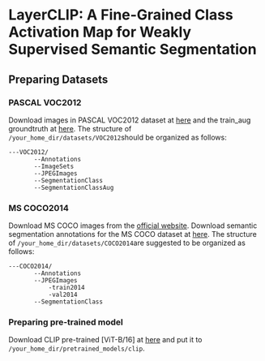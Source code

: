 # LayerCLIP: A Fine-Grained Class Activation Map for Weakly Supervised Semantic Segmentation

## Preparing Datasets
### PASCAL VOC2012
Download images in PASCAL VOC2012 dataset at [here](http://host.robots.ox.ac.uk/pascal/VOC/voc2012/) and the train_aug groundtruth at [here](https://www.dropbox.com/s/oeu149j8qtbs1x0/SegmentationClassAug.zip?dl=0).
The structure of `/your_home_dir/datasets/VOC2012`should be organized as follows:

```
---VOC2012/
       --Annotations
       --ImageSets
       --JPEGImages
       --SegmentationClass
       --SegmentationClassAug
```

### MS COCO2014
Download MS COCO images from the [official website](https://cocodataset.org/#download).
Download semantic segmentation annotations for the MS COCO dataset at [here](https://drive.google.com/file/d/1pRE9SEYkZKVg0Rgz2pi9tg48j7GlinPV/view?usp=sharing).
The structure of `/your_home_dir/datasets/COCO2014`are suggested to be organized as follows:
```
---COCO2014/
       --Annotations
       --JPEGImages
           -train2014
           -val2014
       --SegmentationClass
```

### Preparing pre-trained model
Download CLIP pre-trained [ViT-B/16] at [here](https://openaipublic.azureedge.net/clip/models/5806e77cd80f8b59890b7e101eabd078d9fb84e6937f9e85e4ecb61988df416f/ViT-B-16.pt) and put it to `/your_home_dir/pretrained_models/clip`.
